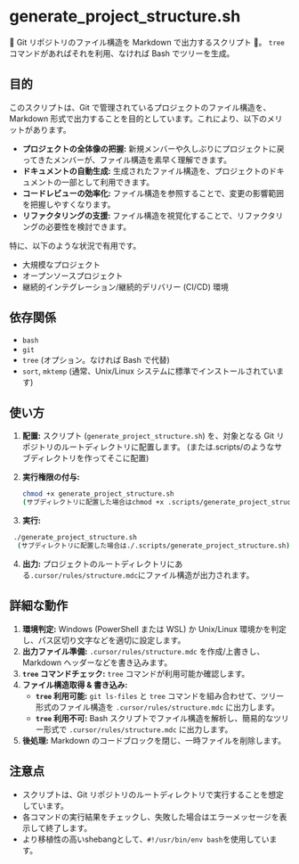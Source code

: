 
# generate_project_structure.sh

📝 Git リポジトリのファイル構造を Markdown で出力するスクリプト 📂。 `tree` コマンドがあればそれを利用、なければ Bash でツリーを生成。

## 目的

このスクリプトは、Git で管理されているプロジェクトのファイル構造を、 Markdown 形式で出力することを目的としています。これにより、以下のメリットがあります。

*   **プロジェクトの全体像の把握:** 新規メンバーや久しぶりにプロジェクトに戻ってきたメンバーが、ファイル構造を素早く理解できます。
*   **ドキュメントの自動生成:** 生成されたファイル構造を、プロジェクトのドキュメントの一部として利用できます。
*   **コードレビューの効率化:** ファイル構造を参照することで、変更の影響範囲を把握しやすくなります。
*   **リファクタリングの支援:** ファイル構造を視覚化することで、リファクタリングの必要性を検討できます。

特に、以下のような状況で有用です。

*   大規模なプロジェクト
*   オープンソースプロジェクト
*   継続的インテグレーション/継続的デリバリー (CI/CD) 環境

## 依存関係

*   `bash`
*   `git`
*   `tree` (オプション。なければ Bash で代替)
*   `sort`, `mktemp` (通常、Unix/Linux システムに標準でインストールされています)

## 使い方
1.  **配置:** スクリプト (`generate_project_structure.sh`) を、対象となる Git リポジトリのルートディレクトリに配置します。
    (または.scripts/のようなサブディレクトリを作ってそこに配置)

2.  **実行権限の付与:**
    ```bash
    chmod +x generate_project_structure.sh
    (サブディレクトリに配置した場合はchmod +x .scripts/generate_project_structure.sh)
    ```

3.  **実行:**
   ```bash
    ./generate_project_structure.sh
     (サブディレクトリに配置した場合は./.scripts/generate_project_structure.sh)
   ```

4.  **出力:** プロジェクトのルートディレクトリにある`.cursor/rules/structure.mdc`にファイル構造が出力されます。

## 詳細な動作

1.  **環境判定:** Windows (PowerShell または WSL) か Unix/Linux 環境かを判定し、パス区切り文字などを適切に設定します。
2.  **出力ファイル準備:** `.cursor/rules/structure.mdc` を作成/上書きし、Markdown ヘッダーなどを書き込みます。
3.  **`tree` コマンドチェック:** `tree` コマンドが利用可能か確認します。
4.  **ファイル構造取得 & 書き込み:**
    *   **`tree` 利用可能:** `git ls-files` と `tree` コマンドを組み合わせて、ツリー形式のファイル構造を `.cursor/rules/structure.mdc` に出力します。
    *   **`tree` 利用不可:** Bash スクリプトでファイル構造を解析し、簡易的なツリー形式で `.cursor/rules/structure.mdc` に出力します。
5.  **後処理:** Markdown のコードブロックを閉じ、一時ファイルを削除します。

## 注意点
* スクリプトは、Git リポジトリのルートディレクトリで実行することを想定しています。
* 各コマンドの実行結果をチェックし、失敗した場合はエラーメッセージを表示して終了します。
* より移植性の高いshebangとして、`#!/usr/bin/env bash`を使用しています。
